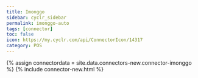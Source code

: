 ```yaml
---
title: Imonggo
sidebar: cyclr_sidebar
permalink: imonggo-auto
tags: [connector]
toc: false
icon: https://my.cyclr.com/api/ConnectorIcon/14317
category: POS
---
```

{% assign connectordata = site.data.connectors-new.connector-imonggo %}
{% include connector-new.html %}	